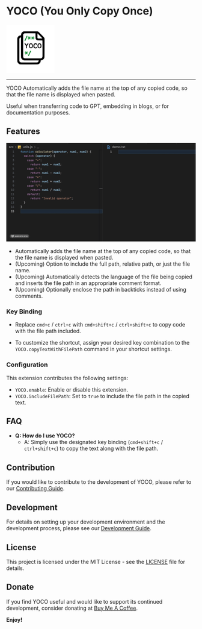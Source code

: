 # YOCO (You Only Copy Once)

<img src="images/logo.png" alt="YOCO Logo" width="128px" height="128px">

---

YOCO Automatically adds the file name at the top of any copied code, so that the file name is displayed when pasted.

Useful when transferring code to GPT, embedding in blogs, or for documentation purposes.

## Features

![Feature GIF](images/demo.gif)

- Automatically adds the file name at the top of any copied code, so that the file name is displayed when pasted.
- (Upcoming) Option to include the full path, relative path, or just the file name.
- (Upcoming) Automatically detects the language of the file being copied and inserts the file path in an appropriate comment format.
- (Upcoming) Optionally enclose the path in backticks instead of using comments.

### Key Binding

- Replace `cmd+c` / `ctrl+c` with `cmd+shift+c` / `ctrl+shift+c` to copy code with the file path included.

- To customize the shortcut, assign your desired key combination to the `YOCO.copyTextWithFilePath` command in your shortcut settings.

### Configuration

This extension contributes the following settings:

- `YOCO.enable`: Enable or disable this extension.
- `YOCO.includeFilePath`: Set to `true` to include the file path in the copied text.

## FAQ

- **Q: How do I use YOCO?**
  - A: Simply use the designated key binding (`cmd+shift+c` / `ctrl+shift+c`) to copy the text along with the file path.

## Contribution

If you would like to contribute to the development of YOCO, please refer to our [Contributing Guide](CONTRIBUTING.md).

## Development

For details on setting up your development environment and the development process, please see our [Development Guide](DEVELOPMENT.md).

## License

This project is licensed under the MIT License - see the [LICENSE](LICENSE) file for details.

## Donate

If you find YOCO useful and would like to support its continued development, consider donating at [Buy Me A Coffee](https://buymeacoffee.com/yoco).

**Enjoy!**
